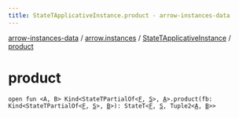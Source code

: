 ```yaml
---
title: StateTApplicativeInstance.product - arrow-instances-data
---
```


[arrow-instances-data](../../index.html) / [arrow.instances](../index.html) / [StateTApplicativeInstance](index.html) / [product](./product.html)

# product

`open fun <A, B> Kind<StateTPartialOf<`[`F`](index.html#F)`, `[`S`](index.html#S)`>, `[`A`](product.html#A)`>.product(fb: Kind<StateTPartialOf<`[`F`](index.html#F)`, `[`S`](index.html#S)`>, `[`B`](product.html#B)`>): StateT<`[`F`](index.html#F)`, `[`S`](index.html#S)`, Tuple2<`[`A`](product.html#A)`, `[`B`](product.html#B)`>>`